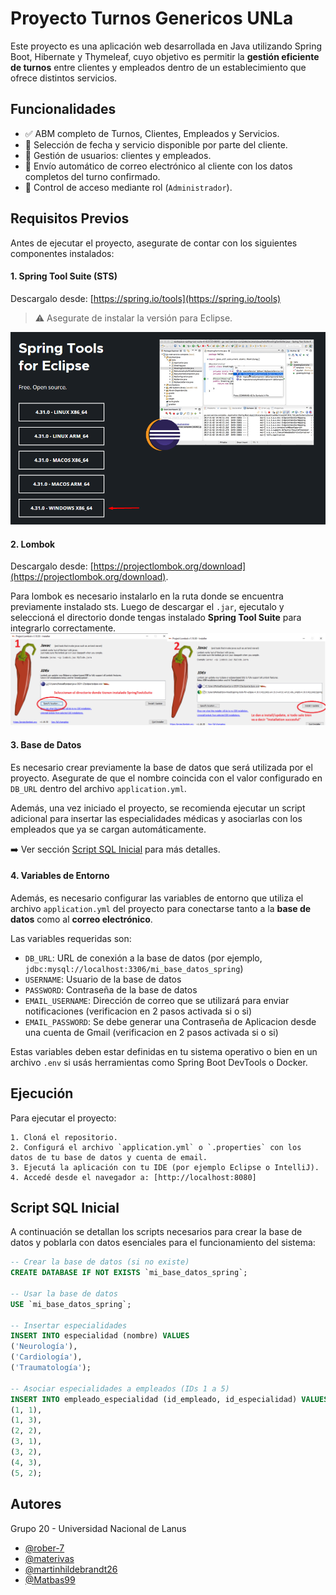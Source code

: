 
# Proyecto Turnos Genericos UNLa

Este proyecto es una aplicación web desarrollada en Java utilizando Spring Boot, Hibernate y Thymeleaf, cuyo objetivo es permitir la **gestión eficiente de turnos** entre clientes y empleados dentro de un establecimiento que ofrece distintos servicios.



## Funcionalidades

- ✅ ABM completo de Turnos, Clientes, Empleados y Servicios.
- 📅 Selección de fecha y servicio disponible por parte del cliente.
- 👤 Gestión de usuarios: clientes y empleados.
- 📧 Envío automático de correo electrónico al cliente con los datos completos del turno confirmado.
- 🔐 Control de acceso mediante rol (`Administrador`).


##  Requisitos Previos

Antes de ejecutar el proyecto, asegurate de contar con los siguientes componentes instalados:

#### 1. Spring Tool Suite (STS)
Descargalo desde: [https://spring.io/tools](https://spring.io/tools)

> ⚠️ Asegurate de instalar la versión para Eclipse.

![Instalación de STS](imagen_2025-06-21_132634127.png)

#### 2. Lombok
Descargalo desde: [https://projectlombok.org/download](https://projectlombok.org/download).

Para lombok es necesario instalarlo en la ruta donde se encuentra previamente instalado sts. Luego de descargar el `.jar`, ejecutalo y seleccioná el directorio donde tengas instalado **Spring Tool Suite** para integrarlo correctamente.
![ruta_lombok](imagen_2025-06-21_133737354.png)



#### 3. Base de Datos

Es necesario crear previamente la base de datos que será utilizada por el proyecto. Asegurate de que el nombre coincida con el valor configurado en `DB_URL` dentro del archivo `application.yml`.

Además, una vez iniciado el proyecto, se recomienda ejecutar un script adicional para insertar las especialidades médicas y asociarlas con los empleados que ya se cargan automáticamente.

➡️ Ver sección [Script SQL Inicial](#script-sql-inicial) para más detalles.

#### 4. Variables de Entorno

Además, es necesario configurar las variables de entorno que utiliza el archivo `application.yml` del proyecto para conectarse tanto a la **base de datos** como al **correo electrónico**.

Las variables requeridas son:

- `DB_URL`: URL de conexión a la base de datos (por ejemplo, `jdbc:mysql://localhost:3306/mi_base_datos_spring`)
- `USERNAME`: Usuario de la base de datos
- `PASSWORD`: Contraseña de la base de datos
- `EMAIL_USERNAME`: Dirección de correo que se utilizará para enviar notificaciones (verificacion en 2 pasos activada si o si)
- `EMAIL_PASSWORD`: Se debe generar una Contraseña de Aplicacion desde una cuenta de Gmail (verificacion en 2 pasos activada si o si)

Estas variables deben estar definidas en tu sistema operativo o bien en un archivo `.env` si usás herramientas como Spring Boot DevTools o Docker.


## Ejecución

Para ejecutar el proyecto:

    1. Cloná el repositorio.
    2. Configurá el archivo `application.yml` o `.properties` con los datos de tu base de datos y cuenta de email.
    3. Ejecutá la aplicación con tu IDE (por ejemplo Eclipse o IntelliJ).
    4. Accedé desde el navegador a: [http://localhost:8080]


## Script SQL Inicial

A continuación se detallan los scripts necesarios para crear la base de datos y poblarla con datos esenciales para el funcionamiento del sistema:

```sql
-- Crear la base de datos (si no existe)
CREATE DATABASE IF NOT EXISTS `mi_base_datos_spring`;

-- Usar la base de datos
USE `mi_base_datos_spring`;

-- Insertar especialidades
INSERT INTO especialidad (nombre) VALUES
('Neurología'),
('Cardiología'),
('Traumatología');

-- Asociar especialidades a empleados (IDs 1 a 5)
INSERT INTO empleado_especialidad (id_empleado, id_especialidad) VALUES
(1, 1),
(1, 3),
(2, 2),
(3, 1),
(3, 2),
(4, 3),
(5, 2);
```

## Autores

Grupo 20 - Universidad Nacional de Lanus

- [@rober-7](https://github.com/rober-7)
- [@materivas](https://github.com/materivas)
- [@martinhildebrandt26](https://github.com/martinhildebrandt26)
- [@Matbas99](https://github.com/Matbas99)


